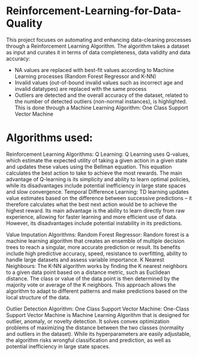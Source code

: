 # Reinforcement-Learning-for-Data-Quality

This project focuses on automating and enhancing data-cleaning processes through a Reinforcement Learning Algorithm. 
The algorithm takes a dataset as input and curates it in terms of data completeness, data validity and data accuracy: 
  - NA values are replaced with best-fit values according to Machine Learning processes (Random Forest Regressor and K-NN)
  - Invalid values (out-of-bound invalid values such as incorrect age and invalid datatypes) are replaced with the same process
  - Outliers are detected and the overall accuracy of the dataset, related to the number of detected outliers (non-normal instances), is highlighted. This is done through a Machine Learning Algorithm: One Class Support Vector Machine 

# Algorithms used: 
Reinforcement Learning Algorithms: 
Q Learning: Q Learning uses Q-values, which estimate the expected utility of taking a given action in a given state and updates these values using the Bellman equation. This equation calculates the best action to take to achieve the most rewards. The main advantage of Q-learning is its simplicity and ability to learn optimal policies, while its disadvantages include potential inefficiency in large state spaces and slow convergence.
Temporal Difference Learning: TD learning updates value estimates based on the difference between successive predictions – it therefore calculates what the best next action would be to achieve the highest reward. Its main advantage is the ability to learn directly from raw experience, allowing for faster learning and more efficient use of data. However, its disadvantages include potential instability in its predictions.

Value Imputation Algorithms: 
Random Forest Regressor: Random forest is a machine learning algorithm that creates an ensemble of multiple decision trees to reach a singular, more accurate prediction or result. Its benefits include high predictive accuracy, speed, resistance to overfitting, ability to handle large datasets and assess variable importance. 
K Nearest Neighbours: The K-NN algorithm works by finding the K nearest neighbors to a given data point based on a distance metric, such as Euclidean distance. The class or value of the data point is then determined by the majority vote or average of the K neighbors. This approach allows the algorithm to adapt to different patterns and make predictions based on the local structure of the data. 

Outlier Detection Algorithm: 
One Class Support Vector Machine: One-Class Support Vector Machine is Machine Learning Algorithm that is designed for outlier, anomaly, or novelty detection. It solves convex optimization problems of maximizing the distance between the two classes (normality and outliers in the dataset). While its hyperparameters are easily adjustable, the algorithm risks wrongful classification and prediction, as well as potential inefficiency in large state spaces. 

